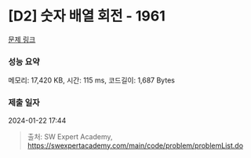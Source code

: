 # [D2] 숫자 배열 회전 - 1961 

[문제 링크](https://swexpertacademy.com/main/code/problem/problemDetail.do?contestProbId=AV5Pq-OKAVYDFAUq) 

### 성능 요약

메모리: 17,420 KB, 시간: 115 ms, 코드길이: 1,687 Bytes

### 제출 일자

2024-01-22 17:44



> 출처: SW Expert Academy, https://swexpertacademy.com/main/code/problem/problemList.do